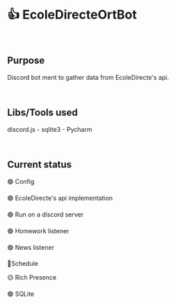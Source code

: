 <h1>👍 EcoleDirecteOrtBot</h1>
<br/>
<h2>Purpose</h2>
<p>Discord bot ment to gather data from EcoleDirecte's api.</p>
<br/>
<h2>Libs/Tools used</h2>
<p>discord.js - sqlite3 - Pycharm</p>
<br/>
<h2>Current status</h2>
<p>🟢 Config</p>
<p>🟢 EcoleDirecte's api implementation</p>
<p>🟢 Run on a discord server</p>
<p>🟢 Homework listener</p>
<p>🟢 News listener</p>
<p>🔴Schedule</p>
<p>🟡 Rich Presence</p>
<p>🟢 SQLite</p>
